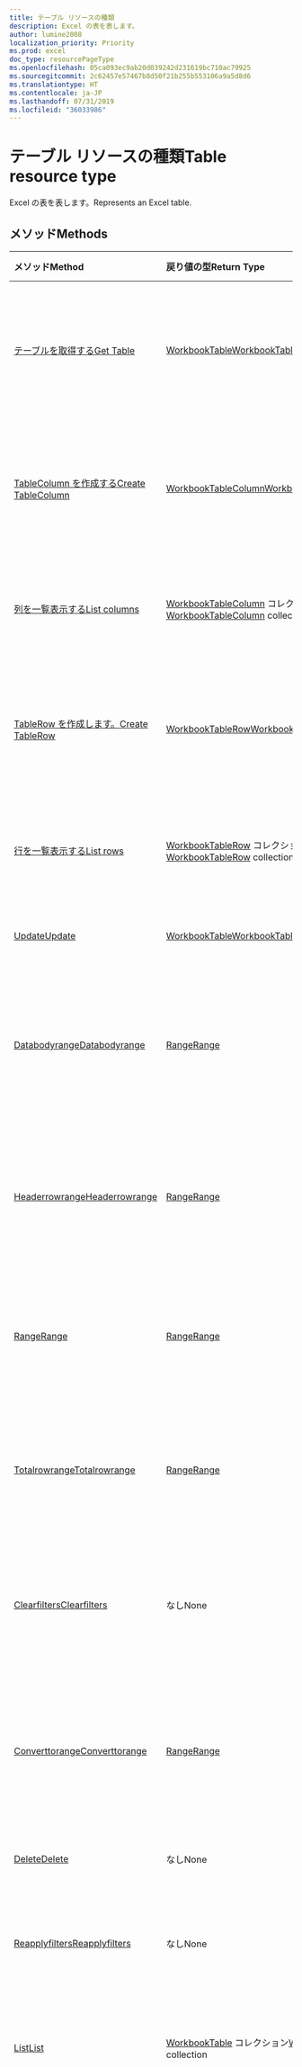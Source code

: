 ```yaml
---
title: テーブル リソースの種類
description: Excel の表を表します。
author: lumine2008
localization_priority: Priority
ms.prod: excel
doc_type: resourcePageType
ms.openlocfilehash: 05ca093ec9ab20d039242d231619bc710ac79925
ms.sourcegitcommit: 2c62457e57467b8d50f21b255b553106a9a5d8d6
ms.translationtype: HT
ms.contentlocale: ja-JP
ms.lasthandoff: 07/31/2019
ms.locfileid: "36033986"
---
```

# <a name="table-resource-type"></a><span data-ttu-id="68045-103">テーブル リソースの種類</span><span class="sxs-lookup"><span data-stu-id="68045-103">Table resource type</span></span>

<span data-ttu-id="68045-104">Excel の表を表します。</span><span class="sxs-lookup"><span data-stu-id="68045-104">Represents an Excel table.</span></span>


## <a name="methods"></a><span data-ttu-id="68045-105">メソッド</span><span class="sxs-lookup"><span data-stu-id="68045-105">Methods</span></span>

| <span data-ttu-id="68045-106">メソッド</span><span class="sxs-lookup"><span data-stu-id="68045-106">Method</span></span>           | <span data-ttu-id="68045-107">戻り値の型</span><span class="sxs-lookup"><span data-stu-id="68045-107">Return Type</span></span>    |<span data-ttu-id="68045-108">説明</span><span class="sxs-lookup"><span data-stu-id="68045-108">Description</span></span>|
|:---------------|:--------|:----------|
|[<span data-ttu-id="68045-109">テーブルを取得する</span><span class="sxs-lookup"><span data-stu-id="68045-109">Get Table</span></span>](../api/table-get.md) | [<span data-ttu-id="68045-110">WorkbookTable</span><span class="sxs-lookup"><span data-stu-id="68045-110">WorkbookTable</span></span>](table.md) |<span data-ttu-id="68045-111">テーブル オブジェクトのプロパティと関係を読み取ります。</span><span class="sxs-lookup"><span data-stu-id="68045-111">Read properties and relationships of table object.</span></span>|
|[<span data-ttu-id="68045-112">TableColumn を作成する</span><span class="sxs-lookup"><span data-stu-id="68045-112">Create TableColumn</span></span>](../api/table-post-columns.md) |[<span data-ttu-id="68045-113">WorkbookTableColumn</span><span class="sxs-lookup"><span data-stu-id="68045-113">WorkbookTableColumn</span></span>](tablecolumn.md)| <span data-ttu-id="68045-114">列コレクションに投稿して、新しい TableColumn を作成します。</span><span class="sxs-lookup"><span data-stu-id="68045-114">Create a new TableColumn by posting to the columns collection.</span></span>|
|[<span data-ttu-id="68045-115">列を一覧表示する</span><span class="sxs-lookup"><span data-stu-id="68045-115">List columns</span></span>](../api/table-list-columns.md) |<span data-ttu-id="68045-116">[WorkbookTableColumn](tablecolumn.md) コレクション</span><span class="sxs-lookup"><span data-stu-id="68045-116">[WorkbookTableColumn](tablecolumn.md) collection</span></span>| <span data-ttu-id="68045-117">TableColumn オブジェクトのコレクションを取得します。</span><span class="sxs-lookup"><span data-stu-id="68045-117">Get a TableColumn object collection.</span></span>|
|[<span data-ttu-id="68045-118">TableRow を作成します。</span><span class="sxs-lookup"><span data-stu-id="68045-118">Create TableRow</span></span>](../api/table-post-rows.md) |[<span data-ttu-id="68045-119">WorkbookTableRow</span><span class="sxs-lookup"><span data-stu-id="68045-119">WorkbookTableRow</span></span>](tablerow.md)| <span data-ttu-id="68045-120">行コレクションに投稿して、新しい TableRow を作成します。</span><span class="sxs-lookup"><span data-stu-id="68045-120">Create a new TableRow by posting to the rows collection.</span></span>|
|[<span data-ttu-id="68045-121">行を一覧表示する</span><span class="sxs-lookup"><span data-stu-id="68045-121">List rows</span></span>](../api/table-list-rows.md) |<span data-ttu-id="68045-122">[WorkbookTableRow](tablerow.md) コレクション</span><span class="sxs-lookup"><span data-stu-id="68045-122">[WorkbookTableRow](tablerow.md) collection</span></span>| <span data-ttu-id="68045-123">TableRow オブジェクトのコレクションを取得します。</span><span class="sxs-lookup"><span data-stu-id="68045-123">Get a TableRow object collection.</span></span>|
|[<span data-ttu-id="68045-124">Update</span><span class="sxs-lookup"><span data-stu-id="68045-124">Update</span></span>](../api/table-update.md) | [<span data-ttu-id="68045-125">WorkbookTable</span><span class="sxs-lookup"><span data-stu-id="68045-125">WorkbookTable</span></span>](table.md)   |<span data-ttu-id="68045-126">テーブル オブジェクトを更新します。</span><span class="sxs-lookup"><span data-stu-id="68045-126">Update Table object.</span></span> |
|[<span data-ttu-id="68045-127">Databodyrange</span><span class="sxs-lookup"><span data-stu-id="68045-127">Databodyrange</span></span>](../api/table-databodyrange.md)|[<span data-ttu-id="68045-128">Range</span><span class="sxs-lookup"><span data-stu-id="68045-128">Range</span></span>](range.md)|<span data-ttu-id="68045-129">テーブルのデータ本体に関連付けられた範囲オブジェクトを取得します。</span><span class="sxs-lookup"><span data-stu-id="68045-129">Gets the range object associated with the data body of the table.</span></span>|
|[<span data-ttu-id="68045-130">Headerrowrange</span><span class="sxs-lookup"><span data-stu-id="68045-130">Headerrowrange</span></span>](../api/table-headerrowrange.md)|[<span data-ttu-id="68045-131">Range</span><span class="sxs-lookup"><span data-stu-id="68045-131">Range</span></span>](range.md)|<span data-ttu-id="68045-132">テーブルのヘッダー行に関連付けられた範囲オブジェクトを取得します。</span><span class="sxs-lookup"><span data-stu-id="68045-132">Gets the range object associated with header row of the table.</span></span>|
|[<span data-ttu-id="68045-133">Range</span><span class="sxs-lookup"><span data-stu-id="68045-133">Range</span></span>](../api/table-range.md)|[<span data-ttu-id="68045-134">Range</span><span class="sxs-lookup"><span data-stu-id="68045-134">Range</span></span>](range.md)|<span data-ttu-id="68045-135">テーブル全体に関連付けられた範囲オブジェクトを取得します。</span><span class="sxs-lookup"><span data-stu-id="68045-135">Gets the range object associated with the entire table.</span></span>|
|[<span data-ttu-id="68045-136">Totalrowrange</span><span class="sxs-lookup"><span data-stu-id="68045-136">Totalrowrange</span></span>](../api/table-totalrowrange.md)|[<span data-ttu-id="68045-137">Range</span><span class="sxs-lookup"><span data-stu-id="68045-137">Range</span></span>](range.md)|<span data-ttu-id="68045-138">テーブルの集計行に関連付けられた範囲オブジェクトを取得します。</span><span class="sxs-lookup"><span data-stu-id="68045-138">Gets the range object associated with totals row of the table.</span></span>|
|[<span data-ttu-id="68045-139">Clearfilters</span><span class="sxs-lookup"><span data-stu-id="68045-139">Clearfilters</span></span>](../api/table-clearfilters.md)|<span data-ttu-id="68045-140">なし</span><span class="sxs-lookup"><span data-stu-id="68045-140">None</span></span>|<span data-ttu-id="68045-141">現在テーブルに適用されているすべてのフィルターをクリアします。</span><span class="sxs-lookup"><span data-stu-id="68045-141">Clears all the filters currently applied on the table.</span></span>|
|[<span data-ttu-id="68045-142">Converttorange</span><span class="sxs-lookup"><span data-stu-id="68045-142">Converttorange</span></span>](../api/table-converttorange.md)|[<span data-ttu-id="68045-143">Range</span><span class="sxs-lookup"><span data-stu-id="68045-143">Range</span></span>](range.md)|<span data-ttu-id="68045-p101">テーブルを通常の範囲のセルに変換します。すべてのデータが保持されます。</span><span class="sxs-lookup"><span data-stu-id="68045-p101">Converts the table into a normal range of cells. All data is preserved.</span></span>|
|[<span data-ttu-id="68045-146">Delete</span><span class="sxs-lookup"><span data-stu-id="68045-146">Delete</span></span>](../api/table-delete.md)|<span data-ttu-id="68045-147">なし</span><span class="sxs-lookup"><span data-stu-id="68045-147">None</span></span>|<span data-ttu-id="68045-148">テーブルを削除します。</span><span class="sxs-lookup"><span data-stu-id="68045-148">Deletes the table.</span></span>|
|[<span data-ttu-id="68045-149">Reapplyfilters</span><span class="sxs-lookup"><span data-stu-id="68045-149">Reapplyfilters</span></span>](../api/table-reapplyfilters.md)|<span data-ttu-id="68045-150">なし</span><span class="sxs-lookup"><span data-stu-id="68045-150">None</span></span>|<span data-ttu-id="68045-151">現在テーブルにあるすべてのフィルターを再適用します。</span><span class="sxs-lookup"><span data-stu-id="68045-151">Reapplies all the filters currently on the table.</span></span>|
|[<span data-ttu-id="68045-152">List</span><span class="sxs-lookup"><span data-stu-id="68045-152">List</span></span>](../api/table-list.md) | <span data-ttu-id="68045-153">[WorkbookTable](table.md) コレクション</span><span class="sxs-lookup"><span data-stu-id="68045-153">[WorkbookTable](table.md) collection</span></span> |<span data-ttu-id="68045-154">テーブル オブジェクトのコレクションを取得します。</span><span class="sxs-lookup"><span data-stu-id="68045-154">Get table object collection.</span></span> |
|[<span data-ttu-id="68045-155">Add</span><span class="sxs-lookup"><span data-stu-id="68045-155">Add</span></span>](../api/tablecollection-add.md)|[<span data-ttu-id="68045-156">WorkbookTable</span><span class="sxs-lookup"><span data-stu-id="68045-156">WorkbookTable</span></span>](table.md)|<span data-ttu-id="68045-p102">新しいテーブルを作成します。範囲のソース アドレスにより、テーブルが追加されるワークシートが判断されます。テーブルが追加できない場合 (たとえば、アドレスが無効な場合や、テーブルが別のテーブルと重複している場合) は、エラーがスローされます。</span><span class="sxs-lookup"><span data-stu-id="68045-p102">Create a new table. The range source address determines the worksheet under which the table will be added. If the table cannot be added (e.g., because the address is invalid, or the table would overlap with another table), an error will be thrown.</span></span>|

## <a name="properties"></a><span data-ttu-id="68045-160">プロパティ</span><span class="sxs-lookup"><span data-stu-id="68045-160">Properties</span></span>
| <span data-ttu-id="68045-161">プロパティ</span><span class="sxs-lookup"><span data-stu-id="68045-161">Property</span></span>     | <span data-ttu-id="68045-162">型</span><span class="sxs-lookup"><span data-stu-id="68045-162">Type</span></span>   |<span data-ttu-id="68045-163">説明</span><span class="sxs-lookup"><span data-stu-id="68045-163">Description</span></span>|
|:---------------|:--------|:----------|
|<span data-ttu-id="68045-164">id</span><span class="sxs-lookup"><span data-stu-id="68045-164">id</span></span>|<span data-ttu-id="68045-165">string</span><span class="sxs-lookup"><span data-stu-id="68045-165">string</span></span>|<span data-ttu-id="68045-166">指定されたブックのテーブルを一意に識別する値を返します。</span><span class="sxs-lookup"><span data-stu-id="68045-166">Returns a value that uniquely identifies the table in a given workbook.</span></span> <span data-ttu-id="68045-167">識別子の値は、テーブルの名前が変更された場合も変わりません。</span><span class="sxs-lookup"><span data-stu-id="68045-167">The value of the identifier remains the same even when the table is renamed.</span></span> <span data-ttu-id="68045-168">このプロパティは符号化文字列値として解釈し、その他の型に解析すべきではありません。</span><span class="sxs-lookup"><span data-stu-id="68045-168">This property should be interpreted as an opaque string value and should not be parsed to any other type.</span></span> <span data-ttu-id="68045-169">読み取り専用。</span><span class="sxs-lookup"><span data-stu-id="68045-169">Read-only.</span></span>|
|<span data-ttu-id="68045-170">name</span><span class="sxs-lookup"><span data-stu-id="68045-170">name</span></span>|<span data-ttu-id="68045-171">string</span><span class="sxs-lookup"><span data-stu-id="68045-171">string</span></span>|<span data-ttu-id="68045-172">テーブルの名前。</span><span class="sxs-lookup"><span data-stu-id="68045-172">Name of the table.</span></span>|
|<span data-ttu-id="68045-173">showHeaders</span><span class="sxs-lookup"><span data-stu-id="68045-173">showHeaders</span></span>|<span data-ttu-id="68045-174">boolean</span><span class="sxs-lookup"><span data-stu-id="68045-174">boolean</span></span>|<span data-ttu-id="68045-p104">ヘッダー行を表示するかどうかを示します。この値によって、ヘッダー行の表示または削除を設定できます。</span><span class="sxs-lookup"><span data-stu-id="68045-p104">Indicates whether the header row is visible or not. This value can be set to show or remove the header row.</span></span>|
|<span data-ttu-id="68045-177">showTotals</span><span class="sxs-lookup"><span data-stu-id="68045-177">showTotals</span></span>|<span data-ttu-id="68045-178">boolean</span><span class="sxs-lookup"><span data-stu-id="68045-178">boolean</span></span>|<span data-ttu-id="68045-p105">集計行を表示するかどうかを示します。この値によって、集計行の表示または削除を設定できます。</span><span class="sxs-lookup"><span data-stu-id="68045-p105">Indicates whether the total row is visible or not. This value can be set to show or remove the total row.</span></span>|
|<span data-ttu-id="68045-181">style</span><span class="sxs-lookup"><span data-stu-id="68045-181">style</span></span>|<span data-ttu-id="68045-182">string</span><span class="sxs-lookup"><span data-stu-id="68045-182">string</span></span>|<span data-ttu-id="68045-183">テーブル スタイルを表す定数値。</span><span class="sxs-lookup"><span data-stu-id="68045-183">Constant value that represents the Table style.</span></span> <span data-ttu-id="68045-184">使用可能な値: TableStyleLight1 から TableStyleLight21、TableStyleMedium1 から TableStyleMedium28、TableStyleStyleDark1 から TableStyleStyleDark11。</span><span class="sxs-lookup"><span data-stu-id="68045-184">The possible values are: TableStyleLight1 thru TableStyleLight21, TableStyleMedium1 thru TableStyleMedium28, TableStyleStyleDark1 thru TableStyleStyleDark11.</span></span> <span data-ttu-id="68045-185">ブックに存在するカスタムのユーザー定義スタイルも指定できます。</span><span class="sxs-lookup"><span data-stu-id="68045-185">A custom user-defined style present in the workbook can also be specified.</span></span>|
|<span data-ttu-id="68045-186">highlightFirstColumn</span><span class="sxs-lookup"><span data-stu-id="68045-186">highlightFirstColumn</span></span>|<span data-ttu-id="68045-187">Boolean</span><span class="sxs-lookup"><span data-stu-id="68045-187">Boolean</span></span>|<span data-ttu-id="68045-188">最初の列に特別な書式設定が含まれているかどうかを示します。</span><span class="sxs-lookup"><span data-stu-id="68045-188">Indicates whether the first column contains special formatting.</span></span>   |
|<span data-ttu-id="68045-189">highlightLastColumn</span><span class="sxs-lookup"><span data-stu-id="68045-189">highlightLastColumn</span></span>|<span data-ttu-id="68045-190">Boolean</span><span class="sxs-lookup"><span data-stu-id="68045-190">Boolean</span></span>|<span data-ttu-id="68045-191">最後の列に特別な書式設定が含まれているかどうかを示します。</span><span class="sxs-lookup"><span data-stu-id="68045-191">Indicates whether the last column contains special formatting.</span></span> |
|<span data-ttu-id="68045-192">showBandedColumns</span><span class="sxs-lookup"><span data-stu-id="68045-192">showBandedColumns</span></span>|<span data-ttu-id="68045-193">Boolean</span><span class="sxs-lookup"><span data-stu-id="68045-193">Boolean</span></span>|<span data-ttu-id="68045-194">テーブルを見やすくするため、奇数列を偶数列とは異なる方法で強調表示する書式設定にして、列を縞模様で表示するかどうかを示します。</span><span class="sxs-lookup"><span data-stu-id="68045-194">Indicates whether the columns show banded formatting in which odd columns are highlighted differently from even ones to make reading the table easier.</span></span>   |
|<span data-ttu-id="68045-195">showBandedRows</span><span class="sxs-lookup"><span data-stu-id="68045-195">showBandedRows</span></span>|<span data-ttu-id="68045-196">Boolean</span><span class="sxs-lookup"><span data-stu-id="68045-196">Boolean</span></span>|<span data-ttu-id="68045-197">テーブルを見やすくするため、奇数行を偶数行とは異なる方法で強調表示する書式設定にして、行を縞模様で表示するかどうかを示します。</span><span class="sxs-lookup"><span data-stu-id="68045-197">Indicates whether the rows show banded formatting in which odd rows are highlighted differently from even ones to make reading the table easier.</span></span>    |
|<span data-ttu-id="68045-198">showFilterButton</span><span class="sxs-lookup"><span data-stu-id="68045-198">showFilterButton</span></span>|<span data-ttu-id="68045-199">Boolean</span><span class="sxs-lookup"><span data-stu-id="68045-199">Boolean</span></span>|<span data-ttu-id="68045-p107">フィルター ボタンを各列のヘッダーの上部に表示するかどうかを示します。これは、テーブルにヘッダー行が含まれている場合のみ設定できます。</span><span class="sxs-lookup"><span data-stu-id="68045-p107">Indicates whether the filter buttons are visible at the top of each column header. Setting this is only allowed if the table contains a header row.</span></span>   |
|<span data-ttu-id="68045-202">legacyId</span><span class="sxs-lookup"><span data-stu-id="68045-202">legacyId</span></span>|<span data-ttu-id="68045-203">String</span><span class="sxs-lookup"><span data-stu-id="68045-203">String</span></span>|<span data-ttu-id="68045-204">以前の Excle クライアントで使用されていたレガシ Id です。</span><span class="sxs-lookup"><span data-stu-id="68045-204">Legacy Id used in older Excle clients.</span></span> <span data-ttu-id="68045-205">識別子の値は、テーブルの名前が変更された場合も変わりません。</span><span class="sxs-lookup"><span data-stu-id="68045-205">The value of the identifier remains the same even when the table is renamed.</span></span> <span data-ttu-id="68045-206">このプロパティは符号化文字列値として解釈し、その他の型に解析すべきではありません。</span><span class="sxs-lookup"><span data-stu-id="68045-206">This property should be interpreted as an opaque string value and should not be parsed to any other type.</span></span> <span data-ttu-id="68045-207">読み取り専用。</span><span class="sxs-lookup"><span data-stu-id="68045-207">Read-only.</span></span>   |

## <a name="relationships"></a><span data-ttu-id="68045-208">関係</span><span class="sxs-lookup"><span data-stu-id="68045-208">Relationships</span></span>
| <span data-ttu-id="68045-209">リレーションシップ</span><span class="sxs-lookup"><span data-stu-id="68045-209">Relationship</span></span> | <span data-ttu-id="68045-210">型</span><span class="sxs-lookup"><span data-stu-id="68045-210">Type</span></span>   |<span data-ttu-id="68045-211">説明</span><span class="sxs-lookup"><span data-stu-id="68045-211">Description</span></span>|
|:---------------|:--------|:----------|
|<span data-ttu-id="68045-212">columns</span><span class="sxs-lookup"><span data-stu-id="68045-212">columns</span></span>|<span data-ttu-id="68045-213">[WorkbookTableColumn](tablecolumn.md) コレクション</span><span class="sxs-lookup"><span data-stu-id="68045-213">[WorkbookTableColumn](tablecolumn.md) collection</span></span>|<span data-ttu-id="68045-p109">テーブルに含まれるすべての列のコレクションを表します。読み取り専用です。</span><span class="sxs-lookup"><span data-stu-id="68045-p109">Represents a collection of all the columns in the table. Read-only.</span></span>|
|<span data-ttu-id="68045-216">rows</span><span class="sxs-lookup"><span data-stu-id="68045-216">rows</span></span>|<span data-ttu-id="68045-217">[WorkbookTableRow](tablerow.md) コレクション</span><span class="sxs-lookup"><span data-stu-id="68045-217">[WorkbookTableRow](tablerow.md) collection</span></span>|<span data-ttu-id="68045-p110">テーブルに含まれるすべての行のコレクションを表します。読み取り専用です。</span><span class="sxs-lookup"><span data-stu-id="68045-p110">Represents a collection of all the rows in the table. Read-only.</span></span>|
|<span data-ttu-id="68045-220">sort</span><span class="sxs-lookup"><span data-stu-id="68045-220">sort</span></span>|[<span data-ttu-id="68045-221">WorkbookTableSort</span><span class="sxs-lookup"><span data-stu-id="68045-221">WorkbookTableSort</span></span>](tablesort.md)|<span data-ttu-id="68045-p111">テーブル内の並べ替えを表します。読み取り専用。</span><span class="sxs-lookup"><span data-stu-id="68045-p111">Represents the sorting for the table. Read-only.</span></span>|
|<span data-ttu-id="68045-224">worksheet</span><span class="sxs-lookup"><span data-stu-id="68045-224">worksheet</span></span>|[<span data-ttu-id="68045-225">WorkbookWorksheet</span><span class="sxs-lookup"><span data-stu-id="68045-225">WorkbookWorksheet</span></span>](worksheet.md)|<span data-ttu-id="68045-p112">現在のテーブルを含んでいるワークシート。読み取り専用です。</span><span class="sxs-lookup"><span data-stu-id="68045-p112">The worksheet containing the current table. Read-only.</span></span>|

## <a name="json-representation"></a><span data-ttu-id="68045-228">JSON 表記</span><span class="sxs-lookup"><span data-stu-id="68045-228">JSON representation</span></span>

<span data-ttu-id="68045-229">以下は、リソースの JSON 表記です。</span><span class="sxs-lookup"><span data-stu-id="68045-229">Here is a JSON representation of the resource.</span></span>

<!--{
  "blockType": "resource",
  "optionalProperties": [
     "legacyId"
  ],
  "baseType": "microsoft.graph.entity",
  "@odata.type": "microsoft.graph.workbookTable"
}-->

```json
{
  "highlightFirstColumn": true,
  "highlightLastColumn": true,
  "id": "String (identifier)",
  "name": "String",
  "showBandedColumns": true,
  "showBandedRows": true,
  "showFilterButton": true,
  "showHeaders": true,
  "showTotals": true,
  "style": "String",
  "legacyId": "String"
}

```

<!-- uuid: 8fcb5dbc-d5aa-4681-8e31-b001d5168d79
2015-10-25 14:57:30 UTC -->
<!-- {
  "type": "#page.annotation",
  "description": "Table resource",
  "keywords": "",
  "section": "documentation",
  "tocPath": ""
}-->

